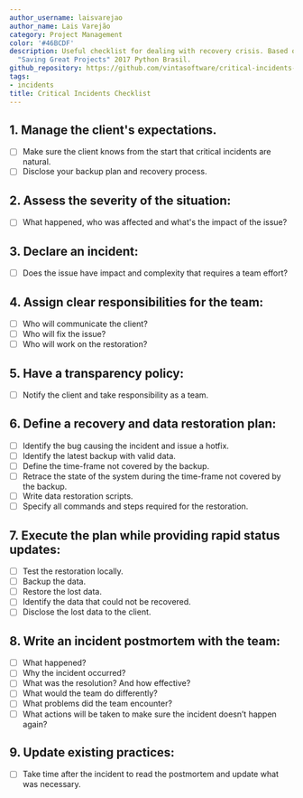 ```yaml
---
author_username: laisvarejao
author_name: Lais Varejão
category: Project Management
color: '#46BCDF'
description: Useful checklist for dealing with recovery crisis. Based on the talk
  "Saving Great Projects" 2017 Python Brasil.
github_repository: https://github.com/vintasoftware/critical-incidents-checklist
tags:
- incidents
title: Critical Incidents Checklist
---
```

## 1. Manage the client's expectations.
  * [ ] Make sure the client knows from the start that critical incidents are natural. 
  * [ ] Disclose your backup plan and recovery process.
  
## 2.  Assess the severity of the situation:
  * [ ] What happened, who was affected and what's the impact of the issue?

## 3. Declare an incident:
  * [ ] Does the issue have impact and complexity that requires a team effort?

## 4. Assign clear responsibilities for the team:
  * [ ] Who will communicate the client?
  * [ ] Who will fix the issue?
  * [ ] Who will work on the restoration?

## 5. Have a transparency policy:
  * [ ] Notify the client and take responsibility as a team.

## 6. Define a recovery and data restoration plan:
  * [ ] Identify the bug causing the incident and issue a hotfix.
  * [ ] Identify the latest backup with valid data.
  * [ ] Define the time-frame not covered by the backup.
  * [ ] Retrace the state of the system during the time-frame not covered by the backup.
  * [ ] Write data restoration scripts.
  * [ ] Specify all commands and steps required for the restoration.

## 7. Execute the plan while providing rapid status updates:
  * [ ] Test the restoration locally.
  * [ ] Backup the data.
  * [ ] Restore the lost data.
  * [ ] Identify the data that could not be recovered.
  * [ ] Disclose the lost data to the client.

## 8.  Write an incident postmortem with the team:
  * [ ] What happened?
  * [ ] Why the incident occurred?
  * [ ] What was the resolution? And how effective?
  * [ ] What would the team do differently?
  * [ ] What problems did the team encounter?
  * [ ] What actions will be taken to make sure the incident doesn’t happen again?

## 9. Update existing practices:
  * [ ] Take time after the incident to read the postmortem and update what was necessary.
